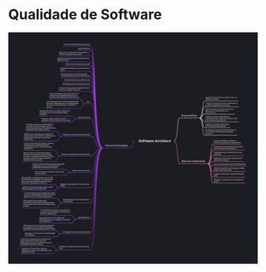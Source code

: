 # Qualidade de Software

<img src="https://github.com/leostella97/software-architect/blob/main/img/software-architect.png?raw=true">